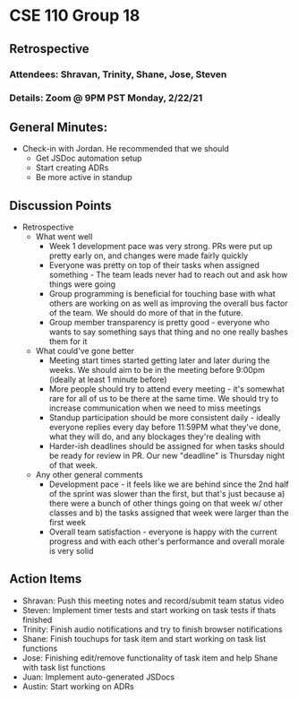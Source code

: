 # CSE 110 Group 18

## Retrospective
### Attendees: Shravan, Trinity, Shane, Jose, Steven
### Details: Zoom @ 9PM PST Monday, 2/22/21

## General Minutes:
* Check-in with Jordan. He recommended that we should
  * Get JSDoc automation setup
  * Start creating ADRs
  * Be more active in standup 

## Discussion Points
* Retrospective
  * What went well
    * Week 1 development pace was very strong. PRs were put up pretty early on, and changes were made fairly quickly
    * Everyone was pretty on top of their tasks when assigned something - The team leads never had to reach out and ask how things were going
    * Group programming is beneficial for touching base with what others are working on as well as improving the overall bus factor of the team. We should do more of that in the future.
    * Group member transparency is pretty good - everyone who wants to say something says that thing and no one really bashes them for it
  * What could've gone better
    * Meeting start times started getting later and later during the weeks. We should aim to be in the meeting before 9:00pm (ideally at least 1 minute before)
    * More people should try to attend every meeting - it's somewhat rare for all of us to be there at the same time. We should try to increase communication when we need to miss meetings
    * Standup participation should be more consistent daily - ideally everyone replies every day before 11:59PM what they've done, what they will do, and any blockages they're dealing with
    * Harder-ish deadlines should be assigned for when tasks should be ready for review in PR. Our new "deadline" is Thursday night of that week. 
  * Any other general comments
    * Development pace - it feels like we are behind since the 2nd half of the sprint was slower than the first, but that's just because a) there were a bunch of other things going on that week w/ other classes and b) the tasks assigned that week were larger than the first week
    * Overall team satisfaction - everyone is happy with the current progress and with each other's performance and overall morale is very solid

## Action Items
* Shravan: Push this meeting notes and record/submit team status video
* Steven: Implement timer tests and start working on task tests if thats finished
* Trinity: Finish audio notifications and try to finish browser notifications
* Shane: Finish touchups for task item and start working on task list functions
* Jose: Finishing edit/remove functionality of task item and help Shane with task list functions
* Juan: Implement auto-generated JSDocs
* Austin: Start working on ADRs
